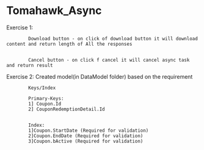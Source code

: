 # Tomahawk_Async

Exercise 1: 
			
			
			Download button - on click of download button it will download content and return length of All the responses
			
			
			Cancel button - on click f cancel it will cancel async task and return result
			
			
			
			
			
			
			
Exercise 2: 
			Created model(in DataModel folder) based on the requirement 
			
			Keys/Index
			
			Primary-Keys:
			1] Coupon.Id 
			2] CouponRedemptionDetail.Id 
			
			
			Index:
			1]Coupon.StartDate (Required for validation)
			2]Coupon.EndDate (Required for validation)
			3]Coupon.bActive (Required for validation)
			